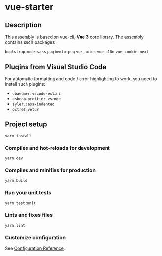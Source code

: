 # vue-starter

## Description

This assembly is based on vue-cli, **Vue 3** core library. The assembly contains such packages: 

`bootstrap`
`node-sass`
`pug`
`bemto.pug`
`vue-axios`
`vue-i18n`
`vue-cookie-next`


## Plugins from Visual Studio Code

For automatic formatting and code / error highlighting to work, you need to install such plugins:

- `dbaeumer.vscode-eslint`
- `esbenp.prettier-vscode`
- `syler.sass-indented`
- `octref.vetur`

## Project setup
```
yarn install
```

### Compiles and hot-reloads for development
```
yarn dev
```

### Compiles and minifies for production
```
yarn build
```

### Run your unit tests
```
yarn test:unit
```

### Lints and fixes files
```
yarn lint
```

### Customize configuration
See [Configuration Reference](https://cli.vuejs.org/config/).
